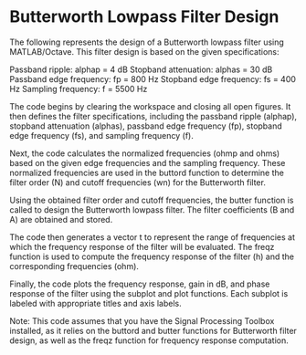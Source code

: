 # Butterworth Lowpass Filter Design
The following represents the design of a Butterworth lowpass filter using MATLAB/Octave. This filter design is based on the given specifications:

Passband ripple: alphap = 4 dB
Stopband attenuation: alphas = 30 dB
Passband edge frequency: fp = 800 Hz
Stopband edge frequency: fs = 400 Hz
Sampling frequency: f = 5500 Hz

The code begins by clearing the workspace and closing all open figures. It then defines the filter specifications, including the passband ripple (alphap), stopband attenuation (alphas), passband edge frequency (fp), stopband edge frequency (fs), and sampling frequency (f).

Next, the code calculates the normalized frequencies (ohmp and ohms) based on the given edge frequencies and the sampling frequency. These normalized frequencies are used in the buttord function to determine the filter order (N) and cutoff frequencies (wn) for the Butterworth filter.

Using the obtained filter order and cutoff frequencies, the butter function is called to design the Butterworth lowpass filter. The filter coefficients (B and A) are obtained and stored.

The code then generates a vector t to represent the range of frequencies at which the frequency response of the filter will be evaluated. The freqz function is used to compute the frequency response of the filter (h) and the corresponding frequencies (ohm).

Finally, the code plots the frequency response, gain in dB, and phase response of the filter using the subplot and plot functions. Each subplot is labeled with appropriate titles and axis labels.

Note: This code assumes that you have the Signal Processing Toolbox installed, as it relies on the buttord and butter functions for Butterworth filter design, as well as the freqz function for frequency response computation.
